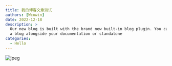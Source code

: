 ```yaml
---
title: 我的博客文章测试
authors: [Wcowin]
date: 2022-12-18
description: >
  Our new blog is built with the brand new built-in blog plugin. You can build
  a blog alongside your documentation or standalone
categories:
  - Hello
---
```




![jpeg](https://s1.imagehub.cc/images/2024/02/02/7915aa7eb900ecb672597f3a5c766e03.jpeg)